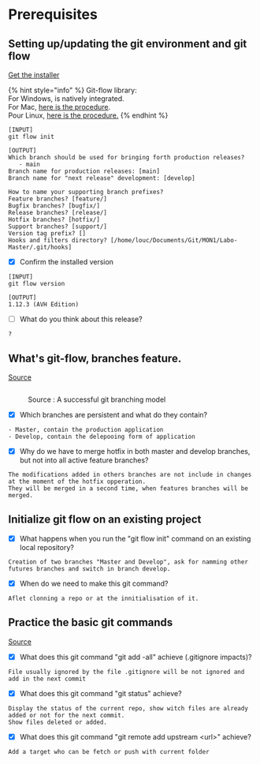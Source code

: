 # Prerequisites

## Setting up/updating the git environment and git flow

[Get the installer](https://git-scm.com/downloads)

{% hint style="info" %}
Git-flow library:\
For Windows, is natively integrated.\
For Mac, [here is the procedure](https://git-scm.com/download/mac).\
Pour Linux, [here is the procedure.](https://howtoinstall.co/en/git-flow)
{% endhint %}

```
[INPUT]
git flow init

[OUTPUT]
Which branch should be used for bringing forth production releases?
   - main
Branch name for production releases: [main] 
Branch name for "next release" development: [develop] 

How to name your supporting branch prefixes?
Feature branches? [feature/] 
Bugfix branches? [bugfix/] 
Release branches? [release/] 
Hotfix branches? [hotfix/] 
Support branches? [support/] 
Version tag prefix? [] 
Hooks and filters directory? [/home/louc/Documents/Git/MON1/Labo-Master/.git/hooks] 

```

* [x] Confirm the installed version

```
[INPUT]
git flow version

[OUTPUT]
1.12.3 (AVH Edition)
```

* [ ] What do you think about this release?

```
?
```

## What's git-flow, branches feature.

[Source](https://nvie.com/posts/a-successful-git-branching-model/)

<figure><img src="../../.gitbook/assets/image (1).png" alt=""><figcaption><p>Source : A successful git branching model</p></figcaption></figure>

* [x] Which branches are persistent and what do they contain?

```
- Master, contain the production application
- Develop, contain the delepooing form of application

```

* [x] Why do we have to merge hotfix in both master and develop branches, but not into all active feature branches?

```
The modifications added in others branches are not include in changes at the moment of the hotfix opperation.
They will be merged in a second time, when features branches will be merged.   
```

## Initialize git flow on an existing project

* [x] What happens when you run the "git flow init" command on an existing local repository?

```
Creation of two branches "Master and Develop", ask for namming other futures branches and switch in branch develop.
```

* [x] When do we need to make this git command?

```
Aflet clonning a repo or at the innitialisation of it.
```

## Practice the basic git commands

[Source](https://www.atlassian.com/git/glossary)

* [x] What does this git command "git add -all" achieve (.gitignore impacts)?

```
File usually ignored by the file .gitignore will be not ignored and add in the next commit 
```

* [x] What does this git command "git status" achieve?

```
Display the status of the current repo, show witch files are already added or not for the next commit. 
Show files deleted or added.  
```

* [x] What does this git command "git remote add upstream \<url>" achieve?

```
Add a target who can be fetch or push with current folder
```
